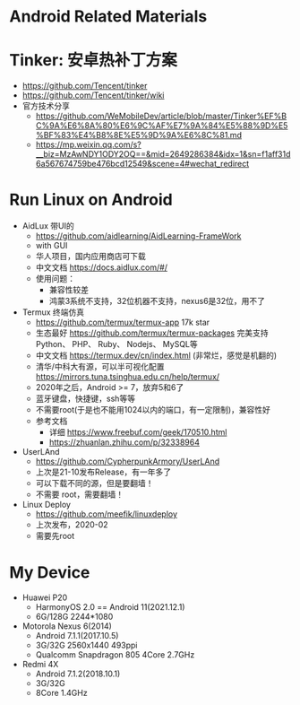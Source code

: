 # Android Related Materials

# Tinker: 安卓热补丁方案
- https://github.com/Tencent/tinker
- https://github.com/Tencent/tinker/wiki
- 官方技术分享
  - https://github.com/WeMobileDev/article/blob/master/Tinker%EF%BC%9A%E6%8A%80%E6%9C%AF%E7%9A%84%E5%88%9D%E5%BF%83%E4%B8%8E%E5%9D%9A%E6%8C%81.md
  - https://mp.weixin.qq.com/s?__biz=MzAwNDY1ODY2OQ==&mid=2649286384&idx=1&sn=f1aff31d6a567674759be476bcd12549&scene=4#wechat_redirect


# Run Linux on Android
- AidLux 带UI的
  - https://github.com/aidlearning/AidLearning-FrameWork
  - with GUI
  - 华人项目，国内应用商店可下载
  - 中文文档 https://docs.aidlux.com/#/
  - 使用问题：
    - 兼容性较差
    - 鸿蒙3系统不支持，32位机器不支持，nexus6是32位，用不了
- Termux 终端仿真
  - https://github.com/termux/termux-app  17k star
  - 生态最好 https://github.com/termux/termux-packages 完美支持 Python、 PHP、 Ruby、 Nodejs、 MySQL等
  - 中文文档 https://termux.dev/cn/index.html (非常烂，感觉是机翻的)
  - 清华/中科大有源，可以半可视化配置 https://mirrors.tuna.tsinghua.edu.cn/help/termux/
  - 2020年之后，Android >= 7，放弃5和6了
  - 蓝牙键盘，快捷键，ssh等等
  - 不需要root(于是也不能用1024以内的端口，有一定限制)，兼容性好
  - 参考文档
    - 详细 https://www.freebuf.com/geek/170510.html
    - https://zhuanlan.zhihu.com/p/32338964
- UserLAnd
  - https://github.com/CypherpunkArmory/UserLAnd
  - 上次是21-10发布Release，有一年多了
  - 可以下载不同的源，但是要翻墙！
  - 不需要 root，需要翻墙！
- Linux Deploy
  - https://github.com/meefik/linuxdeploy
  - 上次发布，2020-02
  - 需要先root

# My Device
- Huawei P20
  - HarmonyOS 2.0 == Android 11(2021.12.1)
  - 6G/128G 2244*1080
- Motorola Nexus 6(2014)
  - Android 7.1.1(2017.10.5)
  - 3G/32G 2560x1440 493ppi
  - Qualcomm Snapdragon 805 4Core 2.7GHz
- Redmi 4X
  - Android 7.1.2(2018.10.1)
  - 3G/32G
  - 8Core 1.4GHz
  
